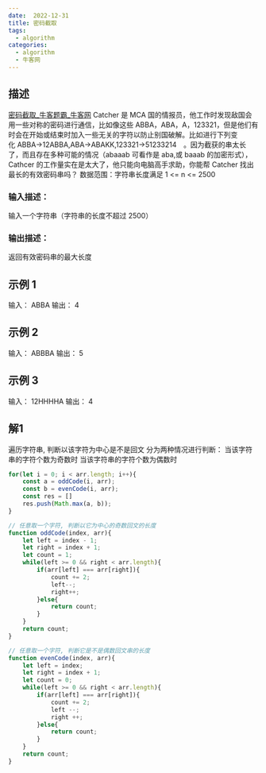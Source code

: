 ```yaml
---
date:  2022-12-31
title: 密码截取
tags: 
  - algorithm
categories:
  - algorithm
  - 牛客网
---
```


## 描述
[密码截取_牛客题霸_牛客网](https://www.nowcoder.com/practice/3cd4621963e8454594f00199f4536bb1?tpId=37&difficulty=&judgeStatus=&tags=&title=&sourceUrl=&gioEnter=menu)
Catcher 是 MCA 国的情报员，他工作时发现敌国会用一些对称的密码进行通信，比如像这些 ABBA，ABA，A，123321，但是他们有时会在开始或结束时加入一些无关的字符以防止别国破解。比如进行下列变化 ABBA->12ABBA,ABA->ABAKK,123321->51233214　。因为截获的串太长了，而且存在多种可能的情况（abaaab 可看作是 aba,或 baaab 的加密形式），Cathcer 的工作量实在是太大了，他只能向电脑高手求助，你能帮 Catcher 找出最长的有效密码串吗？
数据范围：字符串长度满足 1 <= n <= 2500 

### 输入描述：
输入一个字符串（字符串的长度不超过 2500）

### 输出描述：
返回有效密码串的最大长度

## 示例 1
输入：
ABBA
输出：
4

## 示例 2

输入：
ABBBA
输出：
5

## 示例 3
输入：
12HHHHA
输出：
4

## 解1
遍历字符串, 判断以该字符为中心是不是回文
分为两种情况进行判断： 
当该字符串的字符个数为奇数时
当该字符串的字符个数为偶数时
```js
for(let i = 0; i < arr.length; i++){
    const a = oddCode(i, arr);
    const b = evenCode(i, arr);
    const res = []
    res.push(Math.max(a, b));        
}

// 任意取一个字符, 判断以它为中心的奇数回文的长度
function oddCode(index, arr){
    let left = index - 1; 
    let right = index + 1; 
    let count = 1;
    while(left >= 0 && right < arr.length){
        if(arr[left] === arr[right]){
            count += 2;
            left--;
            right++;
        }else{
            return count;
        }
    }
    return count;
}

// 任意取一个字符, 判断它是不是偶数回文串的长度
function evenCode(index, arr){
    let left = index; 
    let right = index + 1; 
    let count = 0;
    while(left >= 0 && right < arr.length){
        if(arr[left] === arr[right]){
            count += 2;
            left --;
            right ++;
        }else{
            return count;
        }
    }
    return count;
}
```
